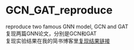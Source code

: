 # GCN_GAT_reproduce
reproduce two famous GNN model, GCN and GAT  
复现两篇GNN论文，分别是GCN和GAT  
复现实验结果在我的简书博客里[复现结果链接](https://www.jianshu.com/p/69f7e8a0a02c)
